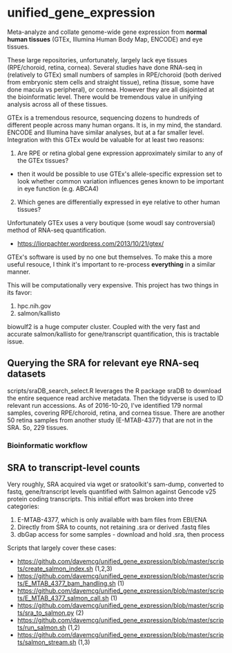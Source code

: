 # unified_gene_expression
Meta-analyze and collate genome-wide gene expression from <b>normal human tissues</b> (GTEx, Illumina Human Body Map, ENCODE) and eye tissues.

These large repositories, unfortunately, largely lack eye tissues (RPE/choroid, retina, cornea). Several studies have done RNA-seq in (relatively to GTEx) small numbers of samples in RPE/choroid (both derived from embryonic stem cells and straight tissue),  retina (tissue, some have done macula vs peripheral), or cornea. However they are all disjointed at the bioinformatic level. There would be tremendous value in unifying analysis across all of these tissues. 

GTEx is a tremendous resource, sequencing dozens to hundreds of different people across many human organs. It is, in my mind, the standard. ENCODE and Illumina have similar analyses, but at a far smaller level. Integration with this GTEx would be valuable for at least two reasons: 

1. Are RPE or retina global gene expression approximately similar to any of the GTEx tissues? 
- then it would be possible to use GTEx's allele-specific expression set to look whether common variation influences genes known to be important in eye function (e.g. ABCA4)
2. Which genes are differentially expressed in eye relative to other human tissues?

Unfortunately GTEx uses a very boutique (some woudl say controversial) method of RNA-seq quantification. 
- https://liorpachter.wordpress.com/2013/10/21/gtex/

GTEx's software is used by no one but themselves. To make this a more useful resouce, I think it's important to re-process <b> everything </b> in a similar manner. 

This will be computationally very expensive. This project has two things in its favor:
1. hpc.nih.gov
2. salmon/kallisto

biowulf2 is a huge computer cluster. Coupled with the very fast and accurate salmon/kallisto for gene/transcript quantification, this is tractable issue. 

## Querying the SRA for relevant eye RNA-seq datasets
scripts/sraDB_search_select.R leverages the R package sraDB to download the entire sequence read archive metadata. Then the tidyverse is used to ID relevant run accessions. As of 2016-10-20, I've identified 179 normal samples, covering RPE/choroid, retina, and cornea tissue. There are another 50 retina samples from another study (E-MTAB-4377) that are not in the SRA. So, 229 tissues. 

### Bioinformatic workflow
## SRA to transcript-level counts
Very roughly, SRA acquired via wget or sratoolkit's sam-dump, converted to fastq, gene/transcript levels quantified with Salmon against Gencode v25 protein coding transcripts. This initial effort was broken into three categories:

1. E-MTAB-4377, which is only available with bam files from EBI/ENA
2. Directly from SRA to counts, not retaining .sra or derived .fastq files
3. dbGap access for some samples - download and hold .sra, then process

Scripts that largely cover these cases:

- https://github.com/davemcg/unified_gene_expression/blob/master/scripts/create_salmon_index.sh (1,2,3)
- https://github.com/davemcg/unified_gene_expression/blob/master/scripts/E_MTAB_4377_bam_handling.sh (1)
- https://github.com/davemcg/unified_gene_expression/blob/master/scripts/E_MTAB_4377_salmon_call.sh (1)
- https://github.com/davemcg/unified_gene_expression/blob/master/scripts/sra_to_salmon.py (2)
- https://github.com/davemcg/unified_gene_expression/blob/master/scripts/run_salmon.sh (1,2)
- https://github.com/davemcg/unified_gene_expression/blob/master/scripts/salmon_stream.sh (1,3)

## 

